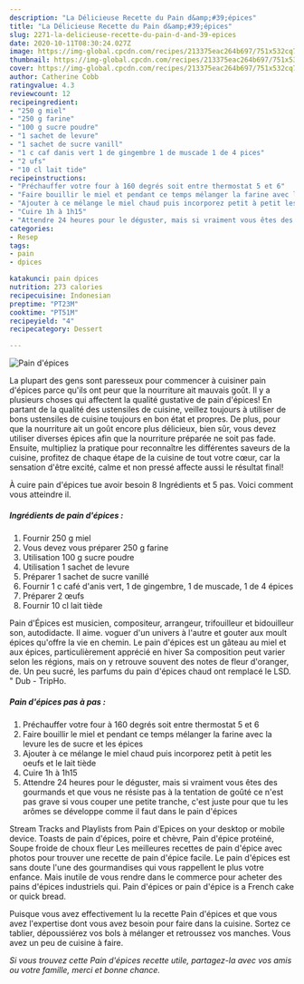 ```yaml
---
description: "La Délicieuse Recette du Pain d&amp;#39;épices"
title: "La Délicieuse Recette du Pain d&amp;#39;épices"
slug: 2271-la-delicieuse-recette-du-pain-d-and-39-epices
date: 2020-10-11T08:30:24.027Z
image: https://img-global.cpcdn.com/recipes/213375eac264b697/751x532cq70/pain-depices-photo-principale-de-la-recette.jpg
thumbnail: https://img-global.cpcdn.com/recipes/213375eac264b697/751x532cq70/pain-depices-photo-principale-de-la-recette.jpg
cover: https://img-global.cpcdn.com/recipes/213375eac264b697/751x532cq70/pain-depices-photo-principale-de-la-recette.jpg
author: Catherine Cobb
ratingvalue: 4.3
reviewcount: 12
recipeingredient:
- "250 g miel"
- "250 g farine"
- "100 g sucre poudre"
- "1 sachet de levure"
- "1 sachet de sucre vanill"
- "1 c caf danis vert 1 de gingembre 1 de muscade 1 de 4 pices"
- "2 ufs"
- "10 cl lait tide"
recipeinstructions:
- "Préchauffer votre four à 160 degrés soit entre thermostat 5 et 6"
- "Faire bouillir le miel et pendant ce temps mélanger la farine avec la levure les de sucre et les épices"
- "Ajouter à ce mélange le miel chaud puis incorporez petit à petit les oeufs et le lait tiède"
- "Cuire 1h à 1h15"
- "Attendre 24 heures pour le déguster, mais si vraiment vous êtes des gourmands et que vous ne résiste pas à la tentation de goûté ce n&#39;est pas grave si vous couper une petite tranche, c&#39;est juste pour que tu les arômes se développe comme il faut dans le pain d&#39;épices"
categories:
- Resep
tags:
- pain
- dpices

katakunci: pain dpices 
nutrition: 273 calories
recipecuisine: Indonesian
preptime: "PT23M"
cooktime: "PT51M"
recipeyield: "4"
recipecategory: Dessert

---
```



![Pain d&#39;épices](https://img-global.cpcdn.com/recipes/213375eac264b697/751x532cq70/pain-depices-photo-principale-de-la-recette.jpg)

La plupart des gens sont paresseux pour commencer à cuisiner pain d&#39;épices parce qu'ils ont peur que la nourriture ait mauvais goût. Il y a plusieurs choses qui affectent la qualité gustative de pain d&#39;épices! En partant de la qualité des ustensiles de cuisine, veillez toujours à utiliser de bons ustensiles de cuisine toujours en bon état et propres. De plus, pour que la nourriture ait un goût encore plus délicieux, bien sûr, vous devez utiliser diverses épices afin que la nourriture préparée ne soit pas fade. Ensuite, multipliez la pratique pour reconnaître les différentes saveurs de la cuisine, profitez de chaque étape de la cuisine de tout votre cœur, car la sensation d'être excité, calme et non pressé affecte aussi le résultat final!

<!--inarticleads1-->

À cuire pain d&#39;épices tue avoir besoin 8 Ingrédients et 5 pas. Voici comment vous atteindre il.

##### Ingrédients de pain d&#39;épices :

1. Fournir 250 g miel
1. Vous devez vous préparer 250 g farine
1. Utilisation 100 g sucre poudre
1. Utilisation 1 sachet de levure
1. Préparer 1 sachet de sucre vanillé
1. Fournir 1 c café d&#39;anis vert, 1 de gingembre, 1 de muscade, 1 de 4 épices
1. Préparer 2 œufs
1. Fournir 10 cl lait tiède


Pain d&#39;Épices est musicien, compositeur, arrangeur, trifouilleur et bidouilleur son, autodidacte. Il aime. voguer d&#39;un univers à l&#39;autre et gouter aux moult épices qu&#39;offre la vie en chemin. Le pain d&#39;épices est un gâteau au miel et aux épices, particulièrement apprécié en hiver Sa composition peut varier selon les régions, mais on y retrouve souvent des notes de fleur d&#39;oranger, de. Un peu sucré, les parfums du pain d&#39;épices chaud ont remplacé le LSD. &#34; Dub - TripHo. 

<!--inarticleads2-->

##### Pain d&#39;épices pas à pas :

1. Préchauffer votre four à 160 degrés soit entre thermostat 5 et 6
1. Faire bouillir le miel et pendant ce temps mélanger la farine avec la levure les de sucre et les épices
1. Ajouter à ce mélange le miel chaud puis incorporez petit à petit les oeufs et le lait tiède
1. Cuire 1h à 1h15
1. Attendre 24 heures pour le déguster, mais si vraiment vous êtes des gourmands et que vous ne résiste pas à la tentation de goûté ce n&#39;est pas grave si vous couper une petite tranche, c&#39;est juste pour que tu les arômes se développe comme il faut dans le pain d&#39;épices


Stream Tracks and Playlists from Pain d&#39;Epices on your desktop or mobile device. Toasts de pain d&#39;épices, poire et chèvre, Pain d&#39;épice protéiné, Soupe froide de choux fleur Les meilleures recettes de pain d&#39;épice avec photos pour trouver une recette de pain d&#39;épice facile. Le pain d&#39;épices est sans doute l&#39;une des gourmandises qui vous rappellent le plus votre enfance. Mais inutile de vous rendre dans le commerce pour acheter des pains d&#39;épices industriels qui. Pain d&#39;épices or pain d&#39;épice is a French cake or quick bread. 

<!--inarticleads1-->

<p>
Puisque vous avez effectivement lu la recette Pain d&#39;épices et que vous avez l'expertise dont vous avez besoin pour faire dans la cuisine. Sortez ce tablier, dépoussiérez vos bols à mélanger et retroussez vos manches. Vous avez un peu de cuisine à faire.
</p>

<p>
<i>Si vous trouvez cette Pain d&#39;épices recette utile, partagez-la avec vos amis ou votre famille, merci et bonne chance.</i>
</p>
